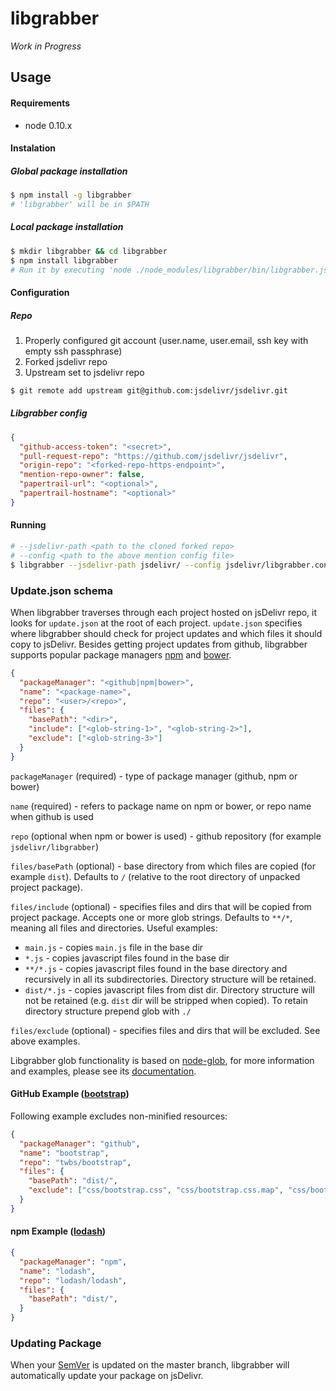 libgrabber
==========

*Work in Progress*

Usage
-----

#### Requirements

- node 0.10.x

#### Instalation

##### Global package installation

```bash
$ npm install -g libgrabber
# 'libgrabber' will be in $PATH
```

##### Local package installation

```bash
$ mkdir libgrabber && cd libgrabber
$ npm install libgrabber
# Run it by executing 'node ./node_modules/libgrabber/bin/libgrabber.js'
```

#### Configuration

##### Repo

1. Properly configured git account (user.name, user.email, ssh key with empty ssh passphrase)
2. Forked jsdelivr repo
3. Upstream set to jsdelivr repo
```bash
$ git remote add upstream git@github.com:jsdelivr/jsdelivr.git
```

##### Libgrabber config

```json
{
  "github-access-token": "<secret>",
  "pull-request-repo": "https://github.com/jsdelivr/jsdelivr",
  "origin-repo": "<forked-repo-https-endpoint>",
  "mention-repo-owner": false,
  "papertrail-url": "<optional>",
  "papertrail-hostname": "<optional>"
}
```

#### Running

```bash
# --jsdelivr-path <path to the cloned forked repo>
# --config <path to the above mention config file>
$ libgrabber --jsdelivr-path jsdelivr/ --config jsdelivr/libgrabber.config.json
```

### Update.json schema

When libgrabber traverses through each project hosted on jsDelivr repo, it looks for ```update.json``` at the root of each project. ```update.json``` specifies where libgrabber should check for project updates and which files it should copy to jsDelivr. Besides getting project updates from github, libgrabber supports popular package managers [npm](http://npmjs.org/) and [bower](http://bower.io/). 

```json
{
  "packageManager": "<github|npm|bower>",
  "name": "<package-name>",
  "repo": "<user>/<repo>",
  "files": {
    "basePath": "<dir>",
    "include": ["<glob-string-1>", "<glob-string-2>"],
    "exclude": ["<glob-string-3>"]
  }
}
```

```packageManager``` (required) - type of package manager (github, npm or bower)

```name``` (required) - refers to package name on npm or bower, or repo name when github is used

```repo``` (optional when npm or bower is used) - github repository (for example ```jsdelivr/libgrabber```)

```files/basePath``` (optional) - base directory from which files are copied (for example ```dist```). Defaults to ```/``` (relative to the root directory of unpacked project package).

```files/include``` (optional) - specifies files and dirs that will be copied from project package. Accepts one or more glob strings. Defaults to ```**/*```, meaning all files and directories. Useful examples:

- ```main.js``` - copies ```main.js``` file in the base dir
- ```*.js``` - copies javascript files found in the base dir
- ```**/*.js``` - copies javascript files found in the base directory and recursively in all its subdirectories. Directory structure will be retained.
- ```dist/*.js``` - copies javascript files from dist dir. Directory structure will not be retained (e.g. ```dist``` dir will be stripped when copied). To retain directory structure prepend glob with ```./```

```files/exclude``` (optional) - specifies files and dirs that will be excluded. See above examples.

Libgrabber glob functionality is based on [node-glob](https://github.com/isaacs/node-glob), for more information and examples, please see its [documentation](https://github.com/isaacs/node-glob).

#### GitHub Example ([bootstrap](https://github.com/twbs/bootstrap))

Following example excludes non-minified resources:

```json
{
  "packageManager": "github",
  "name": "bootstrap",
  "repo": "twbs/bootstrap",
  "files": {
    "basePath": "dist/",
    "exclude": ["css/bootstrap.css", "css/bootstrap.css.map", "css/bootstrap-theme.css", "css/bootstrap-theme.css.map", "js/bootstrap.js"]
  }
}
```

#### npm Example ([lodash](https://github.com/lodash/lodash))

```json
{
  "packageManager": "npm",
  "name": "lodash",
  "repo": "lodash/lodash",
  "files": {
    "basePath": "dist/",
  }
}
```

### Updating Package

When your [SemVer](http://semver.org/) is updated on the master branch, libgrabber will automatically update your package on jsDelivr.
